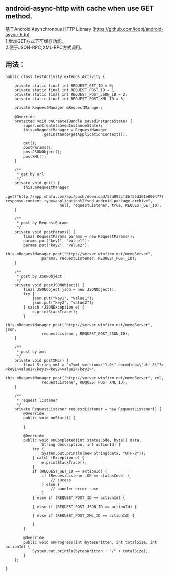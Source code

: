 android-async-http with cache when use GET method.
-------------------

基于Android Asynchronous HTTP Library (https://github.com/loopj/android-async-http)  
1.增加GET方式下可缓存功能。  
2.便于JSON-RPC,XML-RPC方式调用。  

用法：
--------------------

	public class TestActivity extends Activity {

		private static final int REQUEST_GET_ID = 0;
		private static final int REQUEST_POST_ID = 1;
		private static final int REQUEST_POST_JSON_ID = 2;
		private static final int REQUEST_POST_XML_ID = 3;

		private RequestManager mRequestManager;

		@Override
		protected void onCreate(Bundle savedInstanceState) {
			super.onCreate(savedInstanceState);
			this.mRequestManager = RequestManager
					.getInstance(getApplicationContext());
			
			get();
			postParams();
			postJSONObject();
			postXML();
		}

		/**
		 * get by url
		 */
		private void get() {
			this.mRequestManager
					.get("http://app.shafa.com/api/push/download/52a093cf3bf55d361e000477?response-content-type=application%2fvnd.android.package-archive",
							null, requestListener, true, REQUEST_GET_ID);
		}

		/**
		 * post by RequestParams
		 */
		private void postParams() {
			final RequestParams params = new RequestParams();
			params.put("key1", "value1");
			params.put("key2", "value2");
			this.mRequestManager.post("http://server.winfirm.net/memoServer",
					params, requestListener, REQUEST_POST_ID);
		}

		/**
		 * post by JSONObject
		 */
		private void postJSONObject() {
			final JSONObject json = new JSONObject();
			try {
				json.put("key1", "value1");
				json.put("key2", "value2");
			} catch (JSONException e) {
				e.printStackTrace();
			}
			this.mRequestManager.post("http://server.winfirm.net/memoServer", json,
					requestListener, REQUEST_POST_JSON_ID);
		}

		/**
		 * post by xml
		 */
		private void postXML() {
			final String xml = "<?xml version=\"1.0\" encoding=\"utf-8\"?><key1>value1</key1><key2>value2</key2>";
			this.mRequestManager.post("http://server.winfirm.net/memoServer", xml,
					requestListener, REQUEST_POST_XML_ID);
		}

		/**
		 * request listener
		 */
		private RequestListener requestListener = new RequestListener() {
			@Override
			public void onStart() {

			}

			@Override
			public void onCompleted(int statusCode, byte[] data,
					String description, int actionId) {
				try {
					System.out.println(new String(data, "UTF-8"));
				} catch (Exception e) {
					e.printStackTrace();
				}
				if (REQUEST_GET_ID == actionId) {
					if (RequestListener.OK == statusCode) {
						// sucess
					} else {
						// handler error case
					}
				} else if (REQUEST_POST_ID == actionId) {

				} else if (REQUEST_POST_JSON_ID == actionId) {

				} else if (REQUEST_POST_XML_ID == actionId) {

				}
			}

			@Override
			public void onProgress(int bytesWritten, int totalSize, int actionId) {
				System.out.println(bytesWritten + "/" + totalSize);
			}
		};

	}


